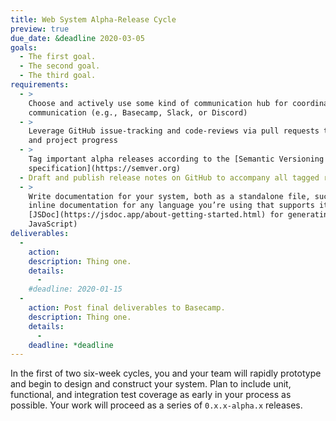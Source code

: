 ```yaml
---
title: Web System Alpha-Release Cycle
preview: true
due_date: &deadline 2020-03-05
goals:
  - The first goal.
  - The second goal.
  - The third goal.
requirements:
  - >
    Choose and actively use some kind of communication hub for coordinating team work and
    communication (e.g., Basecamp, Slack, or Discord)
  - >
    Leverage GitHub issue-tracking and code-reviews via pull requests to coordinate your team’s work
    and project progress
  - >
    Tag important alpha releases according to the [Semantic Versioning
    specification](https://semver.org)
  - Draft and publish release notes on GitHub to accompany all tagged releases
  - >
    Write documentation for your system, both as a standalone file, such as a `README.md`, and as
    inline documentation for any language you’re using that supports it (for example,
    [JSDoc](https://jsdoc.app/about-getting-started.html) for generating documentation inlined with
    JavaScript)
deliverables:
  -
    action:
    description: Thing one.
    details:
      -
    #deadline: 2020-01-15
  -
    action: Post final deliverables to Basecamp.
    description: Thing one.
    details:
      -
    deadline: *deadline
---
```


In the first of two six-week cycles, you and your team will rapidly prototype and begin to design
and construct your system. Plan to include unit, functional, and integration test coverage as
early in your process as possible. Your work will proceed as a series of `0.x.x-alpha.x` releases.
